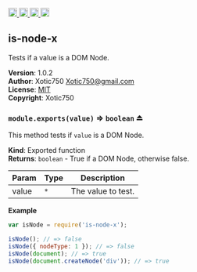 <a href="https://travis-ci.org/Xotic750/is-node-x"
   title="Travis status">
<img
   src="https://travis-ci.org/Xotic750/is-node-x.svg?branch=master"
   alt="Travis status" height="18"/>
</a>
<a href="https://david-dm.org/Xotic750/is-node-x"
   title="Dependency status">
<img src="https://david-dm.org/Xotic750/is-node-x.svg"
   alt="Dependency status" height="18"/>
</a>
<a href="https://david-dm.org/Xotic750/is-node-x#info=devDependencies"
   title="devDependency status">
<img src="https://david-dm.org/Xotic750/is-node-x/dev-status.svg"
   alt="devDependency status" height="18"/>
</a>
<a href="https://badge.fury.io/js/is-node-x" title="npm version">
<img src="https://badge.fury.io/js/is-node-x.svg"
   alt="npm version" height="18"/>
</a>
<a name="module_is-node-x"></a>

## is-node-x
Tests if a value is a DOM Node.

**Version**: 1.0.2  
**Author**: Xotic750 <Xotic750@gmail.com>  
**License**: [MIT](&lt;https://opensource.org/licenses/MIT&gt;)  
**Copyright**: Xotic750  
<a name="exp_module_is-node-x--module.exports"></a>

### `module.exports(value)` ⇒ <code>boolean</code> ⏏
This method tests if `value` is a DOM Node.

**Kind**: Exported function  
**Returns**: <code>boolean</code> - True if a DOM Node, otherwise false.  

| Param | Type | Description |
| --- | --- | --- |
| value | <code>\*</code> | The value to test. |

**Example**  
```js
var isNode = require('is-node-x');

isNode(); // => false
isNode({ nodeType: 1 }); // => false
isNode(document); // => true
isNode(document.createNode('div')); // => true
```

